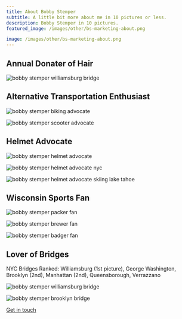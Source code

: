 ```yaml
---
title: About Bobby Stemper
subtitle: A little bit more about me in 10 pictures or less.
description: Bobby Stemper in 10 pictures.
featured_image: /images/other/bs-marketing-about.png

image: /images/other/bs-marketing-about.png
---
```

## Annual Donater of Hair
![bobby stemper williamsburg bridge](/images/bobby/bobby-hairdonation.jpeg)

## Alternative Transportation Enthusiast
![bobby stemper biking advocate](/images/bobby/bobby-winningrace.jpeg)

![bobby stemper scooter advocate](/images/bobby/bobby-stemper-scooter-enthusiast.jpeg)

## Helmet Advocate
![bobby stemper helmet advocate](/images/bobby/bobby-helmet-racing.jpeg)

![bobby stemper helmet advocate nyc](/images/bobby/bobby-helmet-nyc.jpeg)

![bobby stemper helmet advocate skiing lake tahoe](/images/bobby/bobby-skiing-tahoe.jpeg)


## Wisconsin Sports Fan
![bobby stemper packer fan](/images/bobby/bobby-packers-subway.jpeg)

![bobby stemper brewer fan](/images/bobby/bobby-brewers-chicago.jpeg)

![bobby stemper badger fan](/images/bobby/bobby-helmet-wisconsin-hoofers.jpeg)

## Lover of Bridges

NYC Bridges Ranked: Williamsburg (1st picture), George Washington, Brooklyn (2nd), Manhattan (2nd), Queensborough, Verrazzano

![bobby stemper williamsburg bridge](/images/bobby/bobby-brewers-williamsburgbridge.jpeg)

![bobby stemper brooklyn bridge](/images/bobby/bobby-bike-brooklyn-manhattan-bridge.jpeg)


<a href="/contact" class="button button--large">Get in touch</a>